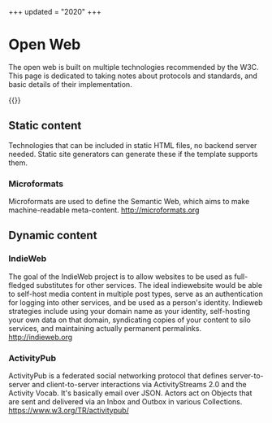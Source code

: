 +++
updated = "2020"
+++
# Open Web

The open web is built on multiple technologies recommended by the W3C. This page is dedicated to taking notes about protocols and standards, and basic details of their implementation.

{{<toc>}}

## Static content

Technologies that can be included in static HTML files, no backend server needed. Static site generators can generate these if the template supports them.

### Microformats

Microformats are used to define the Semantic Web, which aims to make machine-readable meta-content. http://microformats.org

## Dynamic content

### IndieWeb

The goal of the IndieWeb project is to allow websites to be used as full-fledged substitutes for other services. The ideal indiewebsite would be able to self-host media content in multiple post types, serve as an authentication for logging into other services, and be used as a person's identity. Indieweb strategies include using your domain name as your identity, self-hosting your own data on that domain, syndicating copies of your content to silo services, and maintaining actually permanent permalinks. http://indieweb.org

### ActivityPub

ActivityPub is a federated social networking protocol that defines server-to-server and client-to-server interactions via ActivityStreams 2.0 and the Activity Vocab. It's basically email over JSON. Actors act on Objects that are sent and delivered via an Inbox and Outbox in various Collections. https://www.w3.org/TR/activitypub/